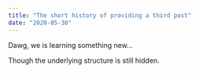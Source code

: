 ```yaml
---
title: "The short history of providing a third post"
date: "2020-05-30"
---
```


Dawg, we is learning something new...

Though the underlying structure is still hidden.
